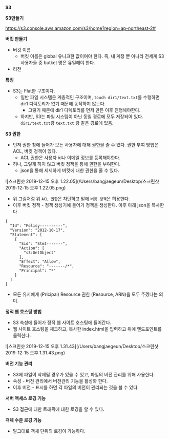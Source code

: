 **S3**



**S3만들기**

https://s3.console.aws.amazon.com/s3/home?region=ap-northeast-2#



**버킷 만들기**

- 버킷 이름
  - 버킷 이름은 global 유니크한 값이여야 한다. 즉, 내 계정 뿐 아니라 전세계 S3 사용자들 중 butket 명은 유일해야 한다.
- 리전



**특징**

- S3는 Flat한 구조이다.
  - 일반 파일 시스템은 계층적인 구조이며, `touch dir1/text.txt`를 수행하면 dir1 디렉토리가 없기 때문에 동작하지 않는다.
    - 그렇기 때문에 dir1 디렉토리를 먼저 만든 이후 진행해야한다.
  - 하지만, S3는 파일 시스템이 아닌 동일 경로에 모두 저장되어 있다. `dir1/text.txt`랑 `text.txt` 랑 같은 경로에 있음.



**S3 권한**

- 먼저 권한 창에 들어가 모든 사용자에 대해 권한을 줄 수 있다. 권한 부여 방법은 ACL, 버킷 정책이 있다.
  - ACL 권한은 사용자 id나 이메일 정보를 등록해야한다.
- 허나, 그렇게 하지 않고 버킷 정책을 통해 권한을 부여한다.
  - json을 통해 세세하게 버킷에 대한 권한을 줄 수 있다. 

![스크린샷 2019-12-15 오후 1.22.05](/Users/bangjaegeun/Desktop/스크린샷 2019-12-15 오후 1.22.05.png)

- 위 그림처럼 위 `ACL 권한`은 차단하고 밑에 `버킷 정책`은 허용한다.
- 이후 버킷 정책 - 정책 생성기에 들어가 정책을 생성한다. 이후 아래 json을 복사한다

```
{
  "Id": "Policy----------",
  "Version": "2012-10-17",
  "Statement": [
    {
      "Sid": "Stmt-------",
      "Action": [
        "s3:GetObject"
      ],
      "Effect": "Allow",
      "Resource": "-------/*",
      "Principal": "*"
    }
  ]
}
```

- 모든 유저에게 (Pricipal) Resource 권한 (Resource, ARN)을 모두 주겠다는 의미.



**정적 웹 호스팅 방법**

- S3 속성에 들어가 정적 웹 사이트 호스팅에 들어간다.
- 웹 사이트 호스팅을 체크하고, 복사한 index.html을 입력하고 위에 엔드포인트를 클릭한다.

![스크린샷 2019-12-15 오후 1.31.43](/Users/bangjaegeun/Desktop/스크린샷 2019-12-15 오후 1.31.43.png)



**버전 기능 관리**

- S3에 파일이 삭제될 경우가 있을 수 있고, 파일의 버전 관리를 위해 사용한다.
- 속성 - 버전 관리에서 버전관리 기능을 활성화 한다.
- 이후 버전 - 표시를 하면 각 파일의 버전이 관리되는 것을 볼 수 있다.



**서버 액세스 로깅 기능**

- S3 접근에 대한 트래픽에 대한 로깅을 할 수 있다.



**객체 수준 로깅 기능**

- 말그대로 객체 단위의 로깅이 가능하다.



